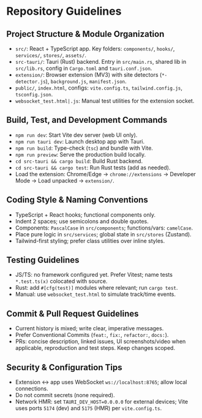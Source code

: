 # Repository Guidelines

## Project Structure & Module Organization
- `src/`: React + TypeScript app. Key folders: `components/`, `hooks/`, `services/`, `stores/`, `assets/`.
- `src-tauri/`: Tauri (Rust) backend. Entry in `src/main.rs`, shared lib in `src/lib.rs`, config in `Cargo.toml` and `tauri.conf.json`.
- `extension/`: Browser extension (MV3) with site detectors (`*-detector.js`), `background.js`, `manifest.json`.
- `public/`, `index.html`, configs: `vite.config.ts`, `tailwind.config.js`, `tsconfig.json`.
- `websocket_test.html|.js`: Manual test utilities for the extension socket.

## Build, Test, and Development Commands
- `npm run dev`: Start Vite dev server (web UI only).
- `npm run tauri dev`: Launch desktop app with Tauri.
- `npm run build`: Type-check (`tsc`) and bundle with Vite.
- `npm run preview`: Serve the production build locally.
- `cd src-tauri && cargo build`: Build Rust backend.
- `cd src-tauri && cargo test`: Run Rust tests (add as needed).
- Load the extension: Chrome/Edge → `chrome://extensions` → Developer Mode → Load unpacked → `extension/`.

## Coding Style & Naming Conventions
- TypeScript + React hooks; functional components only.
- Indent 2 spaces; use semicolons and double quotes.
- Components: `PascalCase` in `src/components`; functions/vars: `camelCase`.
- Place pure logic in `src/services`; global state in `src/stores` (Zustand).
- Tailwind-first styling; prefer class utilities over inline styles.

## Testing Guidelines
- JS/TS: no framework configured yet. Prefer Vitest; name tests `*.test.ts(x)` colocated with source.
- Rust: add `#[cfg(test)]` modules where relevant; run `cargo test`.
- Manual: use `websocket_test.html` to simulate track/time events.

## Commit & Pull Request Guidelines
- Current history is mixed; write clear, imperative messages.
- Prefer Conventional Commits (`feat:`, `fix:`, `refactor:`, `docs:`).
- PRs: concise description, linked issues, UI screenshots/video when applicable, reproduction and test steps. Keep changes scoped.

## Security & Configuration Tips
- Extension ↔ app uses WebSocket `ws://localhost:8765`; allow local connections.
- Do not commit secrets (none required). 
- Network HMR: set `TAURI_DEV_HOST=0.0.0.0` for external devices; Vite uses ports `5174` (dev) and `5175` (HMR) per `vite.config.ts`.
